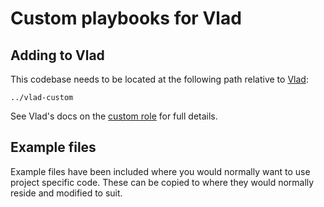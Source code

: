 # Custom playbooks for Vlad

## Adding to Vlad

This codebase needs to be located at the following path relative to [Vlad](https://bitbucket.org/philipnorton42/vlad):

```
../vlad-custom
```
See Vlad's docs on the [custom role](https://bitbucket.org/philipnorton42/vlad/src/1c2e2048c0e849ab431f747054fdade31bd302db/vlad/docs/custom_role.md?at=dev) for full details.

## Example files

Example files have been included where you would normally want to use project specific code. These can be copied to where they would normally reside and modified to suit.
